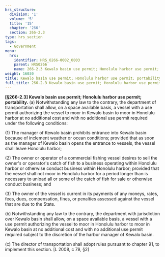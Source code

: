 ```yaml
---
hrs_structure:
  division: '1'
  volume: '5'
  title: '15'
  chapter: '266'
  section: 266-2.3
type: hrs_section
tags:
  - Government
menu:
  hrs:
    identifier: HRS_0266-0002_0003
    parent: HRS0266
    name: 266-2.3 Kewalo basin use permit; Honolulu harbor use permit; portability
weight: 16030
title: Kewalo basin use permit; Honolulu harbor use permit; portability
full_title: 266-2.3 Kewalo basin use permit; Honolulu harbor use permit; portability
---
```

**[§266-2.3] Kewalo basin use permit; Honolulu harbor use permit; portability.** (a) Notwithstanding any law to the contrary, the department of transportation shall allow, on a space available basis, a vessel with a use permit authorizing the vessel to moor in Kewalo basin to moor in Honolulu harbor at no additional cost and with no additional use permit required under the following conditions:

(1) The manager of Kewalo basin prohibits entrance into Kewalo basin because of inclement weather or ocean conditions; provided that as soon as the manager of Kewalo basin opens the entrance to vessels, the vessel shall leave Honolulu harbor;

(2) The owner or operator of a commercial fishing vessel desires to sell the owner's or operator's catch of fish to a business operating within Honolulu harbor or otherwise conduct business within Honolulu harbor; provided that the vessel shall not moor in Honolulu harbor for a period longer than is necessary to unload all or some of the catch of fish for sale or otherwise conduct business; and

(3) The owner of the vessel is current in its payments of any moneys, rates, fees, dues, compensation, fines, or penalties assessed against the vessel that are due to the State.

(b) Notwithstanding any law to the contrary, the department with jurisdiction over Kewalo basin shall allow, on a space available basis, a vessel with a use permit authorizing the vessel to moor in Honolulu harbor to moor in Kewalo basin at no additional cost and with no additional use permit required subject to the discretion of the harbor manager of Kewalo basin.

(c) The director of transportation shall adopt rules pursuant to chapter 91, to implement this section. [L 2008, c 79, §2]